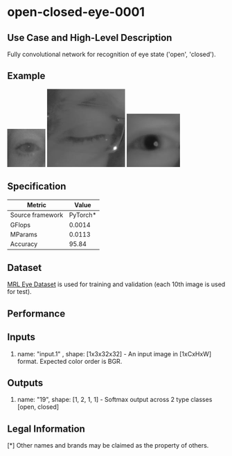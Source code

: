 # open-closed-eye-0001

## Use Case and High-Level Description

Fully convolutional network for recognition of eye state ('open', 'closed').

## Example

![](./1.png)
![](./2.png)
![](./3.png)

## Specification

| Metric                          | Value                                     |
|---------------------------------|-------------------------------------------|
| Source framework                | PyTorch*                                  |
| GFlops                          | 0.0014                                    |
| MParams                         | 0.0113                                    |
| Accuracy                        | 95.84                                     |

## Dataset

[MRL Eye Dataset](http://mrl.cs.vsb.cz/eyedataset) is used for training and validation (each 10th image is used for test).

## Performance

## Inputs

1. name: "input.1" , shape: [1x3x32x32] - An input image in [1xCxHxW] format. Expected color order is BGR.

## Outputs

1. name: "19", shape: [1, 2, 1, 1] - Softmax output across 2 type classes [open, closed]


## Legal Information
[*] Other names and brands may be claimed as the property of others.
